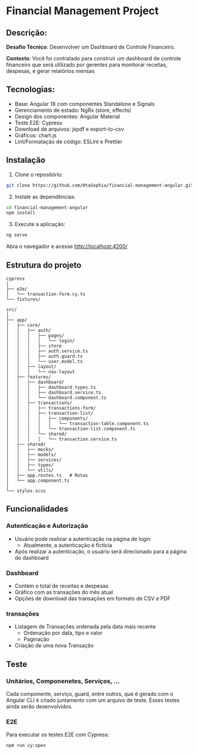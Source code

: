# Financial Management Project

## Descrição:

**Desafio Técnico**: Desenvolver um Dashboard de Controle Financeiro.

**Contexto**: Você foi contratado para construir um dashboard de controle financeiro que será utilizado por gerentes para monitorar receitas, despesas, e gerar relatórios mensas

## Tecnologias:

-   Base: Angular 18 com componentes Standalone e Signals
-   Gerenciamento de estado: NgRx (store, effects)
-   Design dos componentes: Angular Material
-   Teste E2E: Cypress
-   Download de arquivos: jspdf e export-to-csv
-   Gráficos: chart.js
-   Lint/Formatação de código: ESLint e Prettier

## Instalação

1. Clone o repositório:

```bash
git clone https://github.com/HtaSophia/financial-management-angular.git
```

2. Instale as dependências:

```bash
cd financial-management-angular
npm install
```

3. Execute a aplicação:

```bash
ng serve
```

Abra o navegador e acesse [http://localhost:4200/](http://localhost:4200/)

## Estrutura do projeto

```
cypress
│
├── e2e/
│   └── transaction-form.cy.ts
└── fixtures/

src/
│
├── app/
│   ├── core/
│   │   ├── auth/
│   │   │   ├── pages/
│   │   │   │   └── login/
│   │   │   ├── store
│   │   │   ├── auth.service.ts
│   │   │   ├── auth.guard.ts
│   │   │   └── user.model.ts
│   │   ├── layout/
│   │   │   └── nav-layout
│   ├── features/
│   │   ├── dashboard/
│   │   │   ├── dashboard.types.ts
│   │   │   ├── dashboard.service.ts
│   │   │   └── dashboard.component.ts
│   │   ├── transactions/
│   │   │   ├── transactions-form/
│   │   │   ├── transaction-list/
│   │   │   │   ├── components/
│   │   │   │   │   └── transaction-table.component.ts
│   │   │   │   └── transaction-list.component.ts
│   │   │   └── shared/
│   │   │   │   └── transaction.service.ts
│   ├── shared/
│   │   ├── mocks/
│   │   ├── models/
│   │   ├── services/
│   │   ├── types/
│   │   └── utils/
│   ├── app.routes.ts   # Rotas
│   └── app.component.ts
│
└── styles.scss
```

## Funcionalidades

### Autenticação e Autorização

-   Usuário pode realizar a autenticação na página de login
    -   Atualmente, a autenticação é fictícia
-   Após realizar a autenticação, o usuário será direcionado para a página do dashboard

### Dashboard

-   Contém o total de receitas e despesas
-   Gráfico com as transações do mês atual
-   Opções de download das transações em formato de CSV e PDF

### transações

-   Listagem de Transações ordenada pela data mais recente
    -   Ordenação por data, tipo e valor
    -   Paginação
-   Criação de uma nova Transação

## Teste

### Unitários, Componenetes, Serviços, ...

Cada componente, serviço, guard, entre outros, que é gerado com o Angular CLI é criado juntamento com um arquivo de teste. Esses testes ainda serão desenvolvidos.

### E2E

Para executar os testes E2E com Cypress:

```bash
npm run cy:open
```
